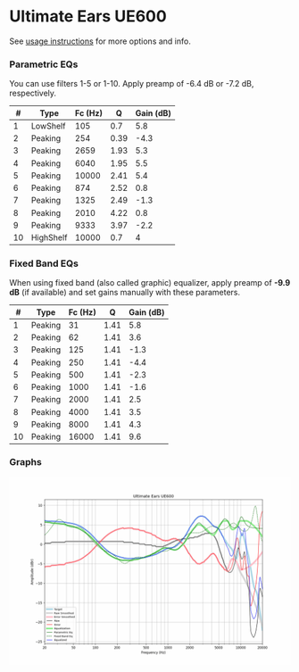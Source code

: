 # Ultimate Ears UE600
See [usage instructions](https://github.com/jaakkopasanen/AutoEq#usage) for more options and info.

### Parametric EQs
You can use filters 1-5 or 1-10. Apply preamp of -6.4 dB or -7.2 dB, respectively.

|   # | Type      |   Fc (Hz) |    Q |   Gain (dB) |
|-----|-----------|-----------|------|-------------|
|   1 | LowShelf  |       105 | 0.7  |         5.8 |
|   2 | Peaking   |       254 | 0.39 |        -4.3 |
|   3 | Peaking   |      2659 | 1.93 |         5.3 |
|   4 | Peaking   |      6040 | 1.95 |         5.5 |
|   5 | Peaking   |     10000 | 2.41 |         5.4 |
|   6 | Peaking   |       874 | 2.52 |         0.8 |
|   7 | Peaking   |      1325 | 2.49 |        -1.3 |
|   8 | Peaking   |      2010 | 4.22 |         0.8 |
|   9 | Peaking   |      9333 | 3.97 |        -2.2 |
|  10 | HighShelf |     10000 | 0.7  |         4   |

### Fixed Band EQs
When using fixed band (also called graphic) equalizer, apply preamp of **-9.9 dB** (if available) and set gains manually with these parameters.

|   # | Type    |   Fc (Hz) |    Q |   Gain (dB) |
|-----|---------|-----------|------|-------------|
|   1 | Peaking |        31 | 1.41 |         5.8 |
|   2 | Peaking |        62 | 1.41 |         3.6 |
|   3 | Peaking |       125 | 1.41 |        -1.3 |
|   4 | Peaking |       250 | 1.41 |        -4.4 |
|   5 | Peaking |       500 | 1.41 |        -2.3 |
|   6 | Peaking |      1000 | 1.41 |        -1.6 |
|   7 | Peaking |      2000 | 1.41 |         2.5 |
|   8 | Peaking |      4000 | 1.41 |         3.5 |
|   9 | Peaking |      8000 | 1.41 |         4.3 |
|  10 | Peaking |     16000 | 1.41 |         9.6 |

### Graphs
![](./Ultimate%20Ears%20UE600.png)
